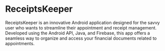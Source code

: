 # ReceiptsKeeper
ReceiptsKeeper is an innovative Android application designed for the savvy user who wants to streamline their appointment and receipt management. Developed using the Android API, Java, and Firebase, this app offers a seamless way to organize and access your financial documents related to appointments.
